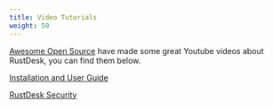 ```yaml
---
title: Video Tutorials
weight: 50
---
```


[Awesome Open Source](https://www.youtube.com/@AwesomeOpenSource) have made some great Youtube videos about RustDesk, you can find them below.

[Installation and User Guide](https://www.youtube.com/watch?v=9nzHm3xGz2I)

[RustDesk Security](https://www.youtube.com/watch?v=EeFqj23jxMk)

